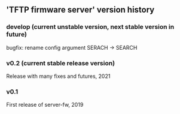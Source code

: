 ##	'TFTP firmware server' version history


### develop (current unstable version, next stable version in future)

bugfix: rename config argument SERACH -> SEARCH

### v0.2 (current stable release version)

Release with many fixes and futures, 2021

### v0.1

First release of server-fw, 2019
